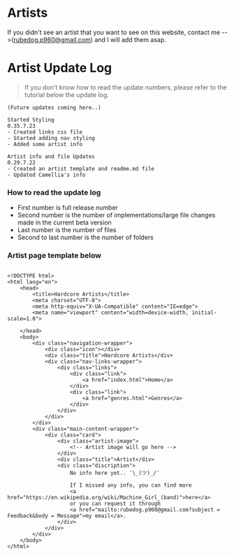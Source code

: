 # Artists

If you didn't see an artist that you want to see on this website, contact me -->(rubedog.p960@gmail.com) and I will add them asap.

# Artist Update Log
 > If you don't know how to read the update numbers, please refer to the tutorial below the update log.
```
(Future updates coming here..)

Started Styling
0.35.7.23
- Created links css file
- Started adding nav styling
- Added some artist info

Artist info and file Updates
0.29.7.22
- Created an artist template and readme.md file
- Updated Camellia's info
```
### How to read the update log
- First number is full release number
- Second number is the number of implementations/large file changes made in the current beta version
- Last number is the number of files
- Second to last number is the number of folders



### Artist page template below
```

<!DOCTYPE html>
<html lang="en">
    <head>
        <title>Hardcore Artists</title>
        <meta charset="UTF-8">
        <meta http-equiv="X-UA-Compatible" content="IE=edge">
        <meta name="viewport" content="width=device-width, initial-scale=1.0">
        
    </head>
    <body>
        <div class="navigation-wrapper">
            <div class="icon"></div>
            <div class="title">Hardcore Artists</div>
            <div class="nav-links-wrapper">
                <div class="links">
                    <div class="link">
                        <a href="index.html">Home</a>
                    </div>
                    <div class="link">
                        <a href="genres.html">Genres</a>
                    </div>
                </div>
            </div>
        </div>
        <div class="main-content-wrapper">
            <div class="card">
                <div class="artist-image">
                    <!-- Artist image will go here -->
                </div>
                <div class="title">Artist</div>
                <div class="discription">
                    No info here yet.. ¯\_(ツ)_/¯

                    If I missed any info, you can find more 
                    <a href="https://en.wikipedia.org/wiki/Machine_Girl_(band)">here</a>
                    or you can request it through 
                    <a href="mailto:rubedog.p960@gmail.com?subject = Feedback&body = Message">my email</a>. 
                </div>
            </div>
        </div>
    </body>
</html>


```